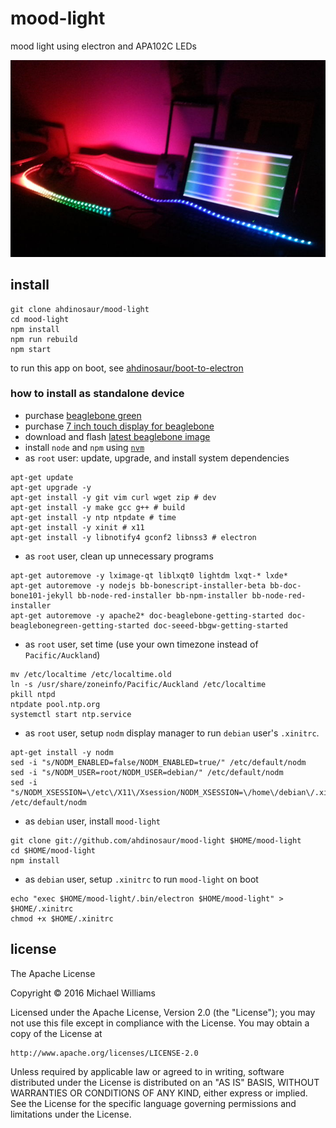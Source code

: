 # mood-light

mood light using electron and APA102C LEDs

![light](./light.jpg)

## install

```shell
git clone ahdinosaur/mood-light
cd mood-light
npm install
npm run rebuild
npm start
```

to run this app on boot, see [ahdinosaur/boot-to-electron](https://github.com/ahdinosaur/boot-to-electron)

### how to install as standalone device

- purchase [beaglebone green](http://www.seeedstudio.com/SeeedStudio-BeagleBone-Green-p-2504.html)
- purchase [7 inch touch display for beaglebone](http://www.seeedstudio.com/7-Inch-LCD-Cape-for-Beagle-Bone-Black-Touch-Display-p-1697.html)
- download and flash [latest beaglebone image](http://beagleboard.org/latest-images)
- install `node` and `npm` using [`nvm`](https://github.com/creationix/nvm)
- as `root` user: update, upgrade, and install system dependencies

```shell
apt-get update
apt-get upgrade -y
apt-get install -y git vim curl wget zip # dev
apt-get install -y make gcc g++ # build
apt-get install -y ntp ntpdate # time
apt-get install -y xinit # x11
apt-get install -y libnotify4 gconf2 libnss3 # electron
```

- as `root` user, clean up unnecessary programs

```shell
apt-get autoremove -y lximage-qt liblxqt0 lightdm lxqt-* lxde*
apt-get autoremove -y nodejs bb-bonescript-installer-beta bb-doc-bone101-jekyll bb-node-red-installer bb-npm-installer bb-node-red-installer
apt-get autoremove -y apache2* doc-beaglebone-getting-started doc-beaglebonegreen-getting-started doc-seeed-bbgw-getting-started
```

- as `root` user, set time (use your own timezone instead of `Pacific/Auckland`)

```shell
mv /etc/localtime /etc/localtime.old
ln -s /usr/share/zoneinfo/Pacific/Auckland /etc/localtime
pkill ntpd
ntpdate pool.ntp.org
systemctl start ntp.service
```

- as `root` user, setup `nodm` display manager to run `debian` user's `.xinitrc`.

```shell
apt-get install -y nodm
sed -i "s/NODM_ENABLED=false/NODM_ENABLED=true/" /etc/default/nodm
sed -i "s/NODM_USER=root/NODM_USER=debian/" /etc/default/nodm
sed -i "s/NODM_XSESSION=\/etc\/X11\/Xsession/NODM_XSESSION=\/home\/debian\/.xinitrc/" /etc/default/nodm
```

- as `debian` user, install `mood-light`

```shell
git clone git://github.com/ahdinosaur/mood-light $HOME/mood-light
cd $HOME/mood-light
npm install
```

- as `debian` user, setup `.xinitrc` to run `mood-light` on boot

```shell
echo "exec $HOME/mood-light/.bin/electron $HOME/mood-light" > $HOME/.xinitrc
chmod +x $HOME/.xinitrc
```


## license

The Apache License

Copyright &copy; 2016 Michael Williams

Licensed under the Apache License, Version 2.0 (the "License");
you may not use this file except in compliance with the License.
You may obtain a copy of the License at

    http://www.apache.org/licenses/LICENSE-2.0

Unless required by applicable law or agreed to in writing, software
distributed under the License is distributed on an "AS IS" BASIS,
WITHOUT WARRANTIES OR CONDITIONS OF ANY KIND, either express or implied.
See the License for the specific language governing permissions and
limitations under the License.
